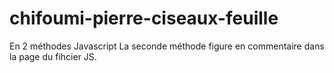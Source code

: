 # chifoumi-pierre-ciseaux-feuille
En 2 méthodes Javascript
La seconde méthode figure en commentaire dans la page du fihcier JS.
